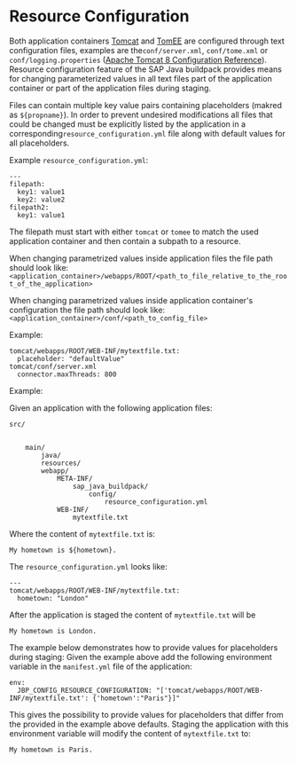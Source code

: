 <!-- loioc893e9c7d05e4cca8151a5c3d87ec6ce -->

# Resource Configuration

Both application containers [Tomcat](application-containers-83d2416.md#loioddfc10180fe844049cc71f6989942dc2) and [TomEE](application-containers-83d2416.md#loioa9590c2f5ebc4d1586d9f0f53a60cfdc) are configured through text configuration files, examples are the`conf/server.xml`, `conf/tome.xml` or `conf/logging.properties` \([Apache Tomcat 8 Configuration Reference](https://tomcat.apache.org/tomcat-8.0-doc/config/)\). Resource configuration feature of the SAP Java buildpack provides means for changing parameterized values in all text files part of the application container or part of the application files during staging.

Files can contain multiple key value pairs containing placeholders \(makred as `${propname}`\). In order to prevent undesired modifications all files that could be changed must be explicitly listed by the application in a corresponding`resource_configuration.yml` file along with default values for all placeholders.

Example `resource_configuration.yml`:

```
---
filepath:
  key1: value1
  key2: value2
filepath2:
  key1: value1
```

The filepath must start with either `tomcat` or `tomee` to match the used application container and then contain a subpath to a resource.

When changing parametrized values inside application files the file path should look like: `<application_container>/webapps/ROOT/<path_to_file_relative_to_the_root_of_the_application>`

When changing parametrized values inside application container's configuration the file path should look like: `<application_container>/conf/<path_to_config_file>`

Example:

```
tomcat/webapps/ROOT/WEB-INF/mytextfile.txt:
  placeholder: "defaultValue"
tomcat/conf/server.xml
  connector.maxThreads: 800
```

Example:

Given an application with the following application files:

```
src/

	
	main/
		java/
		resources/
		webapp/
			META-INF/
				sap_java_buildpack/
					config/
						resource_configuration.yml
			WEB-INF/
				mytextfile.txt
```

Where the content of `mytextfile.txt` is:

```
My hometown is ${hometown}.
```

The `resource_configuration.yml` looks like:

```
---
tomcat/webapps/ROOT/WEB-INF/mytextfile.txt:
  hometown: "London"
```

After the application is staged the content of `mytextfile.txt` will be

```
My hometown is London.
```

The example below demonstrates how to provide values for placeholders during staging: Given the example above add the following environment variable in the `manifest.yml` file of the application:

```
env:
  JBP_CONFIG_RESOURCE_CONFIGURATION: "['tomcat/webapps/ROOT/WEB-INF/mytextfile.txt': {'hometown':"Paris"}]"
```

This gives the possibility to provide values for placeholders that differ from the provided in the example above defaults. Staging the application with this environment variable will modify the content of `mytextfile.txt` to:

```
My hometown is Paris.
```

